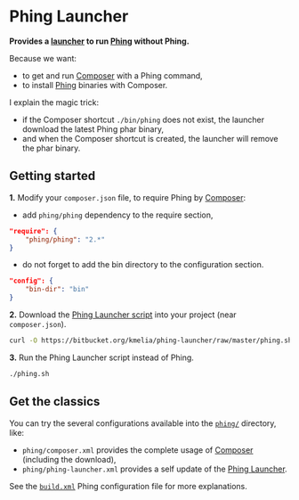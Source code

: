 Phing Launcher
==============

**Provides a [launcher][1] to run [Phing][2] without Phing.** 

Because we want:

- to get and run [Composer][3] with a Phing command,
- to install [Phing][2] binaries with Composer.

I explain the magic trick:

- if the Composer shortcut ``./bin/phing`` does not exist, the launcher download the latest Phing phar binary,
- and when the Composer shortcut is created, the launcher will remove the phar binary.

Getting started
---------------
**1.** Modify your ``composer.json`` file, to require Phing by [Composer][3]:

- add ``phing/phing`` dependency to the require section,
```json
"require": {
    "phing/phing": "2.*"
}
```
- do not forget to add the bin directory to the configuration section.
```json
"config": {
    "bin-dir": "bin"
}
```

**2.** Download the [Phing Launcher script][4] into your project (near ``composer.json``).
```bash
curl -O https://bitbucket.org/kmelia/phing-launcher/raw/master/phing.sh
```

**3.** Run the Phing Launcher script instead of Phing.
```bash
./phing.sh
```

Get the classics
----------------

You can try the several configurations available into the [``phing/``][5] directory, like:

- ``phing/composer.xml`` provides the complete usage of [Composer][3] (including the download),
- ``phing/phing-launcher.xml`` provides a self update of the [Phing Launcher][1].

See the [``build.xml``][6] Phing configuration file for more explanations.


  [1]: https://bitbucket.org/kmelia/phing-launcher
  [2]: http://www.phing.info/
  [3]: http://getcomposer.org/
  [4]: https://bitbucket.org/kmelia/phing-launcher/raw/master/phing.sh
  [5]: https://bitbucket.org/kmelia/phing-launcher/raw/master/phing/
  [6]: https://bitbucket.org/kmelia/phing-launcher/raw/master/build.xml
